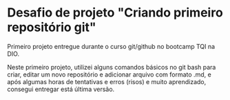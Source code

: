 # Desafio de projeto "Criando primeiro repositório git" 
Primeiro projeto entregue durante o curso git/github no bootcamp TQI na DIO.

Neste primeiro projeto, utilizei alguns comandos básicos no git bash para criar, editar um novo repositório e  adicionar arquivo com formato .md, e após algumas horas de tentativas e erros (risos) e muito aprendizado, consegui entregar está última versão.
